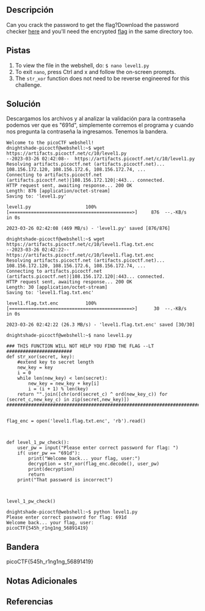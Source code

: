## Descripción
Can you crack the password to get the flag?Download the password checker [here](https://artifacts.picoctf.net/c/10/level1.py) and you'll need the encrypted [flag](https://artifacts.picoctf.net/c/10/level1.flag.txt.enc) in the same directory too.

## Pistas 
1. To view the file in the webshell, do: `$ nano level1.py`
2. To exit `nano`, press Ctrl and x and follow the on-screen prompts.
3. The `str_xor` function does not need to be reverse engineered for this challenge.
## Solución
Descargamos los archivos y al analizar la validación para la contraseña podemos ver que es "691d", simplemente corremos el programa y cuando nos pregunta la contraseña la ingresamos. Tenemos la bandera.

```
Welcome to the picoCTF webshell!
dnightshade-picoctf@webshell:~$ wget https://artifacts.picoctf.net/c/10/level1.py
--2023-03-26 02:42:08--  https://artifacts.picoctf.net/c/10/level1.py
Resolving artifacts.picoctf.net (artifacts.picoctf.net)... 108.156.172.120, 108.156.172.6, 108.156.172.74, ...
Connecting to artifacts.picoctf.net (artifacts.picoctf.net)|108.156.172.120|:443... connected.
HTTP request sent, awaiting response... 200 OK
Length: 876 [application/octet-stream]
Saving to: 'level1.py'

level1.py                    100%[=============================================>]     876  --.-KB/s    in 0s      

2023-03-26 02:42:08 (469 MB/s) - 'level1.py' saved [876/876]

dnightshade-picoctf@webshell:~$ wget https://artifacts.picoctf.net/c/10/level1.flag.txt.enc
--2023-03-26 02:42:22--  https://artifacts.picoctf.net/c/10/level1.flag.txt.enc
Resolving artifacts.picoctf.net (artifacts.picoctf.net)... 108.156.172.120, 108.156.172.6, 108.156.172.74, ...
Connecting to artifacts.picoctf.net (artifacts.picoctf.net)|108.156.172.120|:443... connected.
HTTP request sent, awaiting response... 200 OK
Length: 30 [application/octet-stream]
Saving to: 'level1.flag.txt.enc'

level1.flag.txt.enc          100%[=============================================>]      30  --.-KB/s    in 0s      

2023-03-26 02:42:22 (26.3 MB/s) - 'level1.flag.txt.enc' saved [30/30]

dnightshade-picoctf@webshell:~$ nano level1.py

### THIS FUNCTION WILL NOT HELP YOU FIND THE FLAG --LT ########################
def str_xor(secret, key):
    #extend key to secret length
    new_key = key
    i = 0
    while len(new_key) < len(secret):
        new_key = new_key + key[i]
        i = (i + 1) % len(key)        
    return "".join([chr(ord(secret_c) ^ ord(new_key_c)) for (secret_c,new_key_c) in zip(secret,new_key)])
###############################################################################


flag_enc = open('level1.flag.txt.enc', 'rb').read()



def level_1_pw_check():
    user_pw = input("Please enter correct password for flag: ")
    if( user_pw == "691d"):
        print("Welcome back... your flag, user:")
        decryption = str_xor(flag_enc.decode(), user_pw)
        print(decryption)
        return
    print("That password is incorrect")



level_1_pw_check()

dnightshade-picoctf@webshell:~$ python level1.py
Please enter correct password for flag: 691d
Welcome back... your flag, user:
picoCTF{545h_r1ng1ng_56891419}

```

## Bandera
picoCTF{545h_r1ng1ng_56891419}
## Notas Adicionales

## Referencias
